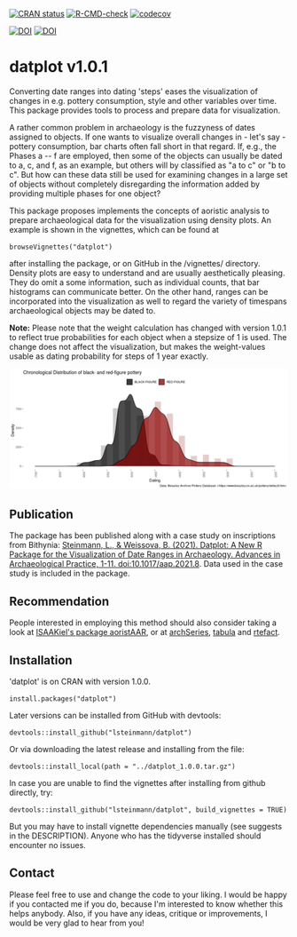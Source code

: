 <!-- badges: start -->
[![CRAN status](https://www.r-pkg.org/badges/version/datplot)](https://CRAN.R-project.org/package=datplot)
[![R-CMD-check](https://github.com/lsteinmann/datplot/workflows/R-CMD-check/badge.svg)](https://github.com/lsteinmann/datplot/actions)
[![codecov](https://codecov.io/gh/lsteinmann/datplot/branch/main/graph/badge.svg?token=CVNCAL9U4W)](https://codecov.io/gh/lsteinmann/datplot)

[![DOI](https://zenodo.org/badge/DOI/10.5281/zenodo.4285912.svg)](https://doi.org/10.5281/zenodo.4285912)
[![DOI](https://img.shields.io/badge/Publication-10.1017/aap.2021.8-green.svg)](https://doi.org/10.1017/aap.2021.8)

<!-- badges: end -->

datplot v1.0.1
=======

Converting date ranges into dating 'steps' eases the visualization of changes in e.g. pottery consumption, style and other variables over time. This package provides tools to process and prepare data for visualization.

A rather common problem in archaeology is the fuzzyness of dates assigned to objects. If one wants to visualize overall changes in - let's say - pottery consumption, bar charts often fall short in that regard. If, e.g., the Phases a -- f are employed, then some of the objects can usually be dated to a, c, and f, as an example, but others will by classified as "a to c" or "b to c". But how can these data still be used for examining changes in a large set of objects without completely disregarding the information added by providing multiple phases for one object?

This package proposes implements the concepts of aoristic analysis to prepare archaeological data for the visualization using density plots. An example is shown in the vignettes, which can be found at

    browseVignettes("datplot")

after installing the package, or on GitHub in the /vignettes/ directory. Density plots are easy to understand and are usually aesthetically pleasing. They do omit a some information, such as individual counts, that bar histograms can communicate better. On the other hand, ranges can be incorporated into the visualization as well to regard the variety of timespans archaeological objects may be dated to.

**Note:** Please note that the weight calculation has changed with version 1.0.1 to reflect true probabilities for each object when a stepsize of 1 is used. The change does not affect the visualization, but makes the weight-values usable as dating probability for steps of 1 year exactly. 

![Attic Pottery from BAPD by Date](inst/extdata/demo_readme.png "Attic Pottery from BAPD by Date")

Publication
-------
The package has been published along with a case study on inscriptions from Bithynia: [Steinmann, L., & Weissova, B. (2021). Datplot: A New R Package for the Visualization of Date Ranges in Archaeology. Advances in Archaeological Practice, 1-11. doi:10.1017/aap.2021.8](https://doi.org/10.1017/aap.2021.8). Data used in the case study is included in the package.

Recommendation
-------
People interested in employing this method should also consider taking a look at [ISAAKiel's package aoristAAR](https://github.com/ISAAKiel/aoristAAR/), or at [archSeries](https://github.com/davidcorton/archSeries), [tabula](https://github.com/tesselle/tabula) and [rtefact](https://github.com/ahb108/rtfact). 


Installation 
-------
'datplot' is on CRAN with version 1.0.0. 

    install.packages("datplot")


Later versions can be installed from GitHub with devtools:

    devtools::install_github("lsteinmann/datplot")

Or via downloading the latest release and installing from the file: 

    devtools::install_local(path = "../datplot_1.0.0.tar.gz")
    
In case you are unable to find the vignettes after installing from github directly, try: 

    devtools::install_github("lsteinmann/datplot", build_vignettes = TRUE)

But you may have to install vignette dependencies manually (see suggests in the DESCRIPTION). Anyone who has the tidyverse installed should encounter no issues.

Contact
-------

Please feel free to use and change the code to your liking. I would be happy if you contacted me if you do, because I'm interested to know whether this helps anybody. Also, if you have any ideas, critique or improvements, I would be very glad to hear from you! 

